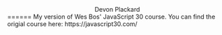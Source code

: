 <div align="center">Devon Plackard</div>
======
My version of Wes Bos' JavaScript 30 course. You can find the origial course here: 
https://javascript30.com/
